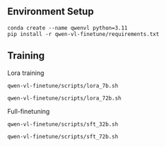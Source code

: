 ## Environment Setup
```
conda create --name qwenvl python=3.11
pip install -r qwen-vl-finetune/requirements.txt
```

## Training

Lora training
```
qwen-vl-finetune/scripts/lora_7b.sh
```
```
qwen-vl-finetune/scripts/lora_72b.sh
```

Full-finetuning
```
qwen-vl-finetune/scripts/sft_32b.sh
```
```
qwen-vl-finetune/scripts/sft_72b.sh
```
